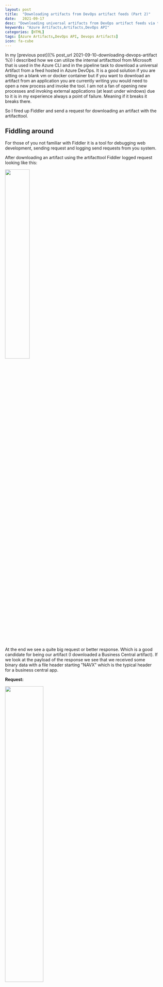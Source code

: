 ```yaml
---
layout: post
title:  "Downloading artifacts from DevOps artifact feeds (Part 2)"
date:   2021-09-17
desc: "Downloading universal artifacts from DevOps artifact feeds via the API"
keywords: "Azure Artifacts,Artifacts,DevOps API"
categories: [HTML]
tags: [Azure Artifacts,DevOps API, Devops Artifacts]
icon: fa-cube
---
```


In my [previous post]({% post_url 2021-09-10-downloading-devops-artifact %}) I described how we can utilize the internal artifacttool from Microsoft that is used in the Azure CLI and in the pipeline task to download a universal Artifact from a feed hosted in Azure DevOps. It is a good solution if you are sitting on a blank vm or docker container but if you want to download an artifact from an application you are currently writing you would need to open a new process and invoke the tool. I am not a fan of opening new processes and invoking external applications (at least under windows) due to it is in my experience always a point of failure. Meaning if it breaks it breaks there.

So I fired up Fiddler and send a request for downloading an artifact with the artifacttool.

## Fiddling around

For those of you not familiar with Fiddler it is a tool for debugging web development, sending request and logging send requests from you system.

After downloading an artifact using the artifacttool Fiddler logged request looking like this:

<img src="{{ site.img_path }}/artifact_api/Fiddler_Web_Debugger.png" width="40%">

At the end we see a quite big request or better response. Which is a good candidate for being our artifact (I downloaded a Business Central artifact). If we look at the payload of the response we see that we received some binary data with a file header starting "NAVX" which is the typical header for a business central app.

**Request:**

<img src="{{ site.img_path }}/artifact_api/Fiddler_BlobRequest.png" width="50%">

**Response:**

<img src="{{ site.img_path }}/artifact_api/Fiddler_Payload.png" width="50%">

Looking closer at these request we see the URL in the request and the headers in the response reveal a that we are looking at a download from an ordinary blob storage.
So I guessed the request with the cryptic server names like "vsblobprod..." or "pkgsprodsu3weu" are used to retrieve the Blob-Storage URL.

And, I was right looking at the request before I found a JSON response containing the BLOB URI.

<img src="{{ site.img_path }}/artifact_api/Fiddler_GetBlobRespsonse.png" width="50%">

## Analyzing the requests

If you analyze the requests further you find a feq parameters that are collected on the way to get the blob uri. A parameter "virtualDirectory", "ManifestId", "ManifestUri" and a "BlobId". After mostly tracing back where which parameter is retrieved I turned to the URLs. Investigating them further it looks like some aliases for directing you to the next local data center. Probably used by some kind of load balancer and/or geo redundancy service.
Cross checking them with the IPs from the servers in this [list from Microsoft's Documentation](https://docs.microsoft.com/en-us/azure/devops/pipelines/agents/v2-windows?view=azure-devops#for-organizations-using-the-devazurecom-domain) we can substitute them with prettier names.

So I started putting everything together in VS Code [Rest client file](https://github.com/NAVRockClimber/devops_cli_info/blob/master/artifact.http).

### 1. Virtual Directory

One of the first parameter you will need is a virtualDirectory which seems just to be a guid. At least in my investigation I found nothing we can substitute this id with.

**Request Structure:**

```
@Organization=<Your DevOps Organisation>
@PAT=<Your PAT>

GET https://dev.azure.com/{{Organization}}/_apis/connectionData?connectOptions=1
Authorization: Basic PAT:{{PAT}}
```

You retrieve a complex JSON where you need to find the property virtualDirectory in locationServiceData.accessMappings and copy the value.

### 2. My Manifest

In the next step we need the retrieve the ID of the manifest belonging to our package.

**Request Structure:**

```
@feed=<Your Devops Feed Name>
@package=<Your Package Name>
@version=<Desired Version>

GET https://pkgs.dev.azure.com/{{Organization}}/_packaging/{{feed}}/upack/packages/{{package}}/versions/{{version}}?intend=download
Authorization: Basic PAT:{{PAT}}
```

**Response:**

```JSON
{
    "version": "<Version>",
    "superRootId": "<RootID>", 
    "manifestId": "<manifestID>"
}
```

From this quite simple response we just need the manifest id.
With this we can retrieve the manifest which we need to get the blob id.

### 3. Give me the manifest

This slightly more difficult request will return the URL of our manifest.

**Request Structure:**

```
@VirtualDirectory=<virtualDirectory from 1.>
@ManifestId=<manifestID from 2.>

POST https://{{Organization}}.vsblob.visualstudio.com/{{VirtualDirectory}}/_apis/dedup/urls?allowEdge=true"
Content-Type: application/json; api-version=1.0
Accept: application/json; api-version=1.0
Authorization: Basic PAT:{{PAT}}

["{{ManifestId}}"]
```

**Response:**

```JSON
{
    "<manifestID>": "<ManifestUri>"
}
```

With this link we can download the manifest with a simple http get. It is probably noteworthy that this link is only valid for 24 hours.

```
@ManifestUri=

GET {{ManifestUri}}
```

**Response:**

```JSON
{
    "manifestFormat": "1.1.0",
    "items": [
        {
            "path": "/app/myTestApp_2.2.54246.0.app",
            "blob": {
                "id": "<Some Guid>",
                "size": 88622
            }
        }
    ],
    "manifestReferences": []
}
```

### 4. Give me that blob

We are nearly there. With the blob id from the manifest before we can query the blob URL like we did with the manifest id.

**Request Structure:**

@BlobId=

POST https://{{Organization}}.vsblob.visualstudio.com/{{VirtualDirectory}}/_apis/dedup/urls?allowEdge=true"
Content-Type: application/json; api-version=1.0
Accept: application/json; api-version=1.0
Authorization: Basic PAT:{{PAT}}

["{{BlobId}}"]

**Resonse:**

```JSON
{
    "<BlobId>": "<BlobUri>"
}
```

With the URL in the response we can now finally simply download the artifact we published at some time in Azure DevOps.

## Conclusion

Downloading an artifact via this undocumented or internal API is somewhat cumbersome but in some cases you prefer an api over a tool. If you choose the Azure cli, the artifacttool or the API is your decision. In the most cases I will probably use the azure cli and just now and than depending on the circumstances the artifacttool or the API. 
